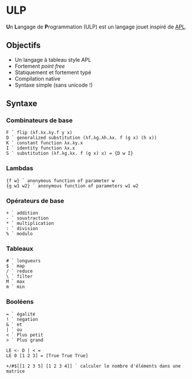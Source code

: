 # ULP

**U**n **L**angage de **P**rogrammation (ULP) est un
langage jouet inspiré de [APL](https://fr.wikipedia.org/wiki/APL_(langage)).

## Objectifs

+ Un langage à tableau style APL
+ Fortement *point free*
+ Statiquement et fortement typé
+ Compilation native
+ Syntaxe simple (sans unicode !)

## Syntaxe

### Combinateurs de base

```
F ` flip (λf.λx.λy.f y x)
D ` generalized substitution (λf.λg.λh.λx. f (g x) (h x))
K ` constant function λx.λy.x
I ` identity function λx.x
S ` substitution (λf.λg.λx. f (g x) x) = {D w I}
```

### Lambdas

```
{f w} ` anonymous function of parameter w
{g w1 w2} ` anonymous function of parameters w1 w2
```

### Opérateurs de base

```
+ ` addition
- ` soustraction
* ` multiplication
: ` division
% ` modulo
```

### Tableaux

```
# ` longueurs
$ ` map
/ ` reduce
\ ` filter
M ` max
m ` min
```

### Booléens

```
= ` égalité
! ` négation
& ` et
| ` ou
< ` Plus petit
> ` Plus grand
```

```
LE <- D | < =
LE 0 [1 2 3] = [True True True]
```


```
+/#$[[1 2 3 5] [1 2 3 4]] ` calculer le nombre d'éléments dans une matrice
```

